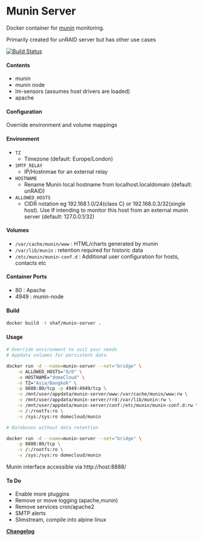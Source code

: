 # Munin Server

Docker container for [munin][1] monitoring.

Primarily created for unRAID server but has other use cases

[![Build Status](https://travis-ci.org/shaf/docker-munin-server.svg?branch=master)](https://travis-ci.org/shaf/docker-munin-server)

#### Contents

- munin
- munin node
- lm-sensors (assumes host drivers are loaded)
- apache

#### Configuration

Override environment and volume mappings

#### Environment

- `TZ`
	- Timezone (default: Europe/London)
- `SMTP_RELAY`
	- IP/Hostnmae for an external relay
- `HOSTNAME`
	- Rename Munin local hostname from localhost.localdomain (default: unRAID)
- `ALLOWED_HOSTS`
	- CIDR notation eg 192.168.1.0/24(class C) or 192.168.0.3/32(single host). Use If intending to monitor this host from an external munin server (default: 127.0.0.1/32)

#### Volumes

- `/var/cache/munin/www` : HTML/charts generated by munin
- `/var/lib/munin` : retention required for historic data
- `/etc/munin/munin-conf.d` : Additional user configuration for hosts, contacts etc

#### Container Ports

- 80 : Apache
- 4949 : munin-node

#### Build

```sh
docker build -t shaf/munin-server .
```

#### Usage

```sh
# Override environment to suit your needs
# Appdata volumes for persistent data

docker run -d --name=munin-server --net="bridge" \
	-e ALLOWED_HOSTS="0/0" \
	-e HOSTNAME="domeCloud" \
	-e TZ="Asia/Bangkok" \
	-p 8888:80/tcp -p 4949:4949/tcp \
	-v /mnt/user/appdata/munin-server/www:/var/cache/munin/www:rw \
	-v /mnt/user/appdata/munin-server/rrd:/var/lib/munin:rw \
	-v /mnt/user/appdata/munin-server/conf:/etc/munin/munin-conf.d:rw \
	-v /:/rootfs:ro \
	-v /sys:/sys:ro domecloud/munin

# Barebones without data retention

docker run -d --name=munin-server --net="bridge" \
	-p 8888:80/tcp \
	-v /:/rootfs:ro \
	-v /sys:/sys:ro domecloud/munin
```

Munin interface accessible via http://host:8888/

#### To Do

- Enable more pluggins
- Remove or move logging (apache,munin)
- Remove services cron/apache2
- SMTP alerts
- Slimstream, compile into alpine linux

**[Changelog](Changelog)**

[1]: http://munin-monitoring.org/
